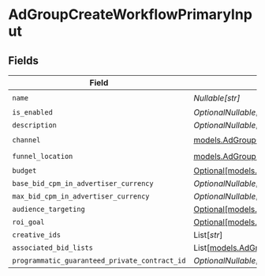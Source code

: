 # AdGroupCreateWorkflowPrimaryInput


## Fields

| Field                                                                                                        | Type                                                                                                         | Required                                                                                                     | Description                                                                                                  |
| ------------------------------------------------------------------------------------------------------------ | ------------------------------------------------------------------------------------------------------------ | ------------------------------------------------------------------------------------------------------------ | ------------------------------------------------------------------------------------------------------------ |
| `name`                                                                                                       | *Nullable[str]*                                                                                              | :heavy_check_mark:                                                                                           | N/A                                                                                                          |
| `is_enabled`                                                                                                 | *OptionalNullable[bool]*                                                                                     | :heavy_minus_sign:                                                                                           | N/A                                                                                                          |
| `description`                                                                                                | *OptionalNullable[str]*                                                                                      | :heavy_minus_sign:                                                                                           | N/A                                                                                                          |
| `channel`                                                                                                    | [models.AdGroupChannel](../models/adgroupchannel.md)                                                         | :heavy_check_mark:                                                                                           | N/A                                                                                                          |
| `funnel_location`                                                                                            | [models.AdGroupFunnelLocation](../models/adgroupfunnellocation.md)                                           | :heavy_check_mark:                                                                                           | N/A                                                                                                          |
| `budget`                                                                                                     | [Optional[models.AdGroupWorkflowBudgetInput]](../models/adgroupworkflowbudgetinput.md)                       | :heavy_minus_sign:                                                                                           | N/A                                                                                                          |
| `base_bid_cpm_in_advertiser_currency`                                                                        | *OptionalNullable[float]*                                                                                    | :heavy_minus_sign:                                                                                           | N/A                                                                                                          |
| `max_bid_cpm_in_advertiser_currency`                                                                         | *OptionalNullable[float]*                                                                                    | :heavy_minus_sign:                                                                                           | N/A                                                                                                          |
| `audience_targeting`                                                                                         | [Optional[models.AdGroupWorkflowAudienceTargetingInput]](../models/adgroupworkflowaudiencetargetinginput.md) | :heavy_minus_sign:                                                                                           | N/A                                                                                                          |
| `roi_goal`                                                                                                   | [Optional[models.AdGroupWorkflowROIGoalInput]](../models/adgroupworkflowroigoalinput.md)                     | :heavy_minus_sign:                                                                                           | N/A                                                                                                          |
| `creative_ids`                                                                                               | List[*str*]                                                                                                  | :heavy_minus_sign:                                                                                           | N/A                                                                                                          |
| `associated_bid_lists`                                                                                       | List[[models.AdGroupWorkflowAssociateBidListInput](../models/adgroupworkflowassociatebidlistinput.md)]       | :heavy_minus_sign:                                                                                           | N/A                                                                                                          |
| `programmatic_guaranteed_private_contract_id`                                                                | *OptionalNullable[str]*                                                                                      | :heavy_minus_sign:                                                                                           | N/A                                                                                                          |
